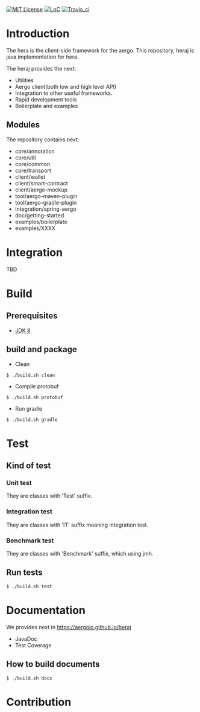 [![MIT License](https://img.shields.io/badge/license-MIT-blue.svg)](https://opensource.org/licenses/MIT)
[![LoC](https://tokei.rs/b1/github/aergoio/heraj)](https://github.com/aergoio/heraj)
[![Travis_ci](https://travis-ci.org/aergoio/heraj.svg?branch=master)](https://travis-ci.org/aergoio/heraj)

# Introduction
The hera is the client-side framework for the aergo.
This repository, heraj is java implementation for hera.

The heraj provides the next:
* Utilities
* Aergo client(both low and high level API)
* Integration to other useful frameworks.
* Rapid development tools
* Boilerplate and examples

## Modules
The repository contains next:
* core/annotation
* core/util
* core/common
* core/transport
* client/wallet
* client/smart-contract
* client/aergo-mockup
* tool/aergo-maven-plugin
* tool/aergo-gradle-plugin
* integration/spring-aergo
* doc/getting-started
* examples/boilerplate
* examples/XXXX

# Integration
TBD

# Build
## Prerequisites
* [JDK 8](http://www.oracle.com/technetwork/java/javase/downloads/index.html)

## build and package
* Clean
```console
$ ./build.sh clean 
```

* Compile protobuf
```console
$ ./build.sh protobuf
```

* Run gradle
```console
$ ./build.sh gradle
```

# Test
## Kind of test
### Unit test
They are classes with 'Test' suffix.

### Integration test
They are classes with 'IT' suffix meaning integration test.

### Benchmark test
They are classes with 'Benchmark' suffix, which using jmh.

## Run tests
```console
$ ./build.sh test
```

# Documentation
We provides next in https://aergoio.github.io/heraj
* JavaDoc
* Test Coverage

## How to build documents
```console
$ ./build.sh docs
```

# Contribution

